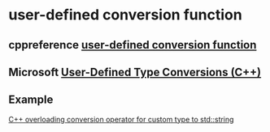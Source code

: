 # user-defined conversion function



## cppreference [user-defined conversion function](https://en.cppreference.com/w/cpp/language/cast_operator)



## Microsoft [User-Defined Type Conversions (C++)](https://docs.microsoft.com/en-us/cpp/cpp/user-defined-type-conversions-cpp?view=vs-2019)

## Example

[C++ overloading conversion operator for custom type to std::string](https://stackoverflow.com/questions/3518145/c-overloading-conversion-operator-for-custom-type-to-stdstring)